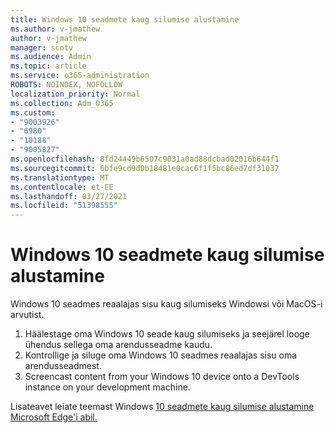```yaml
---
title: Windows 10 seadmete kaug silumise alustamine
ms.author: v-jmathew
author: v-jmathew
manager: scotv
ms.audience: Admin
ms.topic: article
ms.service: o365-administration
ROBOTS: NOINDEX, NOFOLLOW
localization_priority: Normal
ms.collection: Adm_O365
ms.custom:
- "9003926"
- "6980"
- "10188"
- "9005827"
ms.openlocfilehash: 8fd24449b6507c9031a0ad88dcbad02016b644f1
ms.sourcegitcommit: 6bfe9cd9d0b18481e0cac6f1f5bc86ed7df31037
ms.translationtype: MT
ms.contentlocale: et-EE
ms.lasthandoff: 03/27/2021
ms.locfileid: "51398555"
---
```

# <a name="get-started-with-remotely-debugging-windows-10-devices"></a>Windows 10 seadmete kaug silumise alustamine

Windows 10 seadmes reaalajas sisu kaug silumiseks Windowsi või MacOS-i arvutist.

1. Häälestage oma Windows 10 seade kaug silumiseks ja seejärel looge ühendus sellega oma arendusseadme kaudu.
2. Kontrollige ja siluge oma Windows 10 seadmes reaalajas sisu oma arendusseadmest.
3. Screencast content from your Windows 10 device onto a DevTools instance on your development machine.

Lisateavet leiate teemast Windows [10 seadmete kaug silumise alustamine Microsoft Edge'i abil.](https://go.microsoft.com/fwlink/?linkid=2142172)
